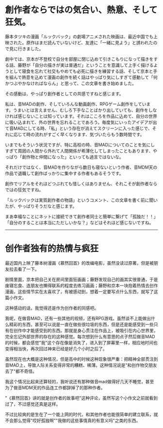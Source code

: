 創作者ならではの気合い、熱意、そして狂気。
==========

藤本タツキの漫画「ルックバック」の劇場アニメされた映画は、最近中国でも上映された。原作はまだ読んでいないけど、友達に「一緒に見よう」と誘われたので見に行きました。

劇中では、京本が不登校で自分を部屋に閉じ込めて引きこもりになって描きをする話、藤野が「自分の描きが実は普通だ」ということを意識して上手く描けるようとして寝食を忘れて社交もやめても必死に描きを練習する話、そして京本と手を組んで熱意を込めて漫画の創作を続く話はやっぱり気にしすぎて感動して「何かつぶやかなければならん」と思って、この文章を書き始めました。

その感動は、やっぱり創作者としての共感ですねと感じます。

私は、音MADの創作、そしていろんな動画創作、RPGゲーム創作をしています。うまいとは言えません、むしろ下手なことばかり出していても、創作をしなければ感じないことは知っています。それはこころを作品に込めて、自分の世界に吸い込まれて、外の世界を忘れることであろう。毎度気にいったアイデアが出て音MADにしてる時、「私」という存在が消えてスクリーンに入った感じで、それに応じて時の流れがすごく早くなります、気づいたらもう数時間です。

いまでもそういう状況ですが、特に高校の時、音MADについてのことを気にしすぎて周囲の人間から外れて人間関係が希薄化してしまったこともあります、やっぱり「創作物と仲間になった」といっても過言ではないな。

それだけではなく、音MADを作りながら数日も寝ないという作者、音MDM天の作品で退職して創作ばっかりに集中する作者もあるそうです。

創作でリアルをそれほどつぶれても惜しくはありません、それこそが創作者ならではの狂気ですね。

「ルックバックは実質創作者の物語」というコメント、この文章を書く前に聞いたが、やっぱりそうだなと感じます。

まあ幸福なことにネットに接続できて創作者同士と簡単に繋げて「孤独だ！！」「自分のすることは本当にただしいかな？」などはそれほど感じないですね。

----------

创作者独有的热情与疯狂
=======

最近国内上映了藤本树漫画《慕然回首》的改编电影，虽然没读过原著，但是被朋友拉去看了一下。

剧情里面，京本把自己关在房间里面狂画画；藤野发现自己的画其实很普通，于是废寝忘食、连朋友也懒得联系的程度去练习画画；藤野和京本一块抱着热情去创作漫画，这些情节实在太喜欢了，有被感动到，想着一定要写点什么东西，就写了这篇小作文。

这种感动的话，我觉得还是作为创作者的同感吧。

我呢，在做音MAD，还有一些其他的视频，还有RPG游戏。虽然谈不上能做出什么精彩的东西，甚至可以说是一直在做些很垃圾的东西，但是还是能感受到一些只有在创作中才能感受到的东西。那就是身心贯注在作品上，被吸引在内心世界里，完全忘记外部世界的存在的这种感觉。每次想到什么有意思的点子然后做音MAD的时候，都会感觉"我"这个存在像是消失了，进入到了屏幕里一样，相应地时间也变得相当快，再次回过神来已经是好几个小时之后了。

虽然现在也大概是这种情况，但是高中的时候这种现象很严重：把精神全部贯注到音MAD上，导致人际关系变得非常的糟糕、稀薄。这种情况说是"和创作物交朋友去了"都不奇怪。

我这个情况比起来还算轻的，我听说还有那种做音mad做得好几天不睡觉，甚至为了做音MDM天的作品连工作都辞掉了的那种作者。

"《慕然回首》讲的就是创作者的故事吧"这种评论，虽然写这个小作文之前就看到过了，不过感觉还真是这样。

不过比较爽的是生在了一个能上网的时代，和其他作者也能很简单的建立联系，就不会那么觉得"哎好孤独啊""我做的这些事情真的有意义吗"之类的东西。